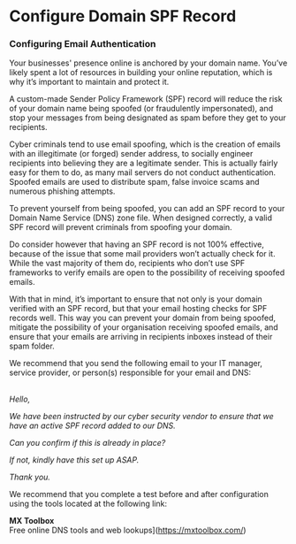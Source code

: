 # Configure Domain SPF Record

### Configuring Email Authentication
Your businesses' presence online is anchored by your domain name. You’ve likely spent a lot of resources in building your online reputation, which is why it’s important to maintain and protect it.

A custom-made Sender Policy Framework (SPF) record will reduce the risk of your domain name being spoofed (or fraudulently impersonated), and stop your messages from being designated as spam before they get to your recipients.

Cyber criminals tend to use email spoofing, which is the creation of emails with an illegitimate (or forged) sender address, to socially engineer recipients into believing they are a legitimate sender. This is actually fairly easy for them to do, as many mail servers do not conduct authentication. Spoofed emails are used to distribute spam, false invoice scams and numerous phishing attempts.

To prevent yourself from being spoofed, you can add an SPF record to your Domain Name Service (DNS) zone file. When designed correctly, a valid SPF record will prevent criminals from spoofing your domain.

Do consider however that having an SPF record is not 100% effective, because of the issue that some mail providers won’t actually check for it. While the vast majority of them do, recipients who don’t use SPF frameworks to verify emails are open to the possibility of receiving spoofed emails.

With that in mind, it’s important to ensure that not only is your domain verified with an SPF record, but that your email hosting checks for SPF records well. This way you can prevent your domain from being spoofed, mitigate the possibility of your organisation receiving spoofed emails, and ensure that your emails are arriving in recipients inboxes instead of their spam folder.

We recommend that you send the following email to your IT manager, service provider, or person(s) responsible for your email and DNS:  
 

_Hello,_

_We have been instructed by our cyber security vendor to ensure that we have an active SPF record added to our DNS._

_Can you confirm if this is already in place?_

_If not, kindly have this set up ASAP._

_Thank you._

We recommend that you complete a test before and after configuration using the tools located at the following link:

**MX Toolbox**  
Free online DNS tools and web lookups](https://mxtoolbox.com/)